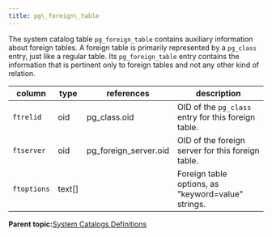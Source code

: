 ```yaml
---
title: pg\_foreign\_table 
---
```


The system catalog table `pg_foreign_table` contains auxiliary information about foreign tables. A foreign table is primarily represented by a `pg_class` entry, just like a regular table. Its `pg_foreign_table` entry contains the information that is pertinent only to foreign tables and not any other kind of relation.

|column|type|references|description|
|------|----|----------|-----------|
|`ftrelid`|oid|pg\_class.oid|OID of the `pg_class` entry for this foreign table.|
|`ftserver`|oid|pg\_foreign\_server.oid|OID of the foreign server for this foreign table.|
|`ftoptions`|text\[\]| |Foreign table options, as "keyword=value" strings.|

**Parent topic:**[System Catalogs Definitions](../system_catalogs/catalog_ref-html.html)

